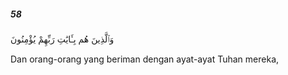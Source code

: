 ##### 58

<span class="ayah">وَٱلَّذِينَ هُم بِـَٔايَٰتِ رَبِّهِمْ يُؤْمِنُونَ</span>

<span class="ayah_translation">Dan orang-orang yang beriman dengan ayat-ayat Tuhan mereka,</span>
